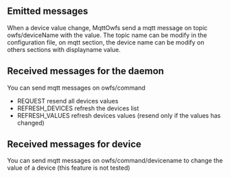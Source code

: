 ## Emitted messages
When a device value change, MqttOwfs send a mqtt message on topic owfs/deviceName with the value.
The topic name can be modify in the configuration file, on mqtt section, the device name can be modify on others sections with displayname value.

## Received messages for the daemon
You can send mqtt messages on owfs/command
 - REQUEST resend all devices values
 - REFRESH_DEVICES refresh the devices list
 - REFRESH_VALUES refresh devices values (resend only if the values has changed)

## Received messages for device
You can send mqtt messages on owfs/command/devicename to change the value of a device
(this feature is not tested)